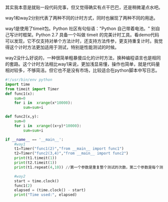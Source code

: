 其实我本意是就贴一段代码完事，但又觉得确实有点干巴巴，还是稍微灌点水吧。

way1和way2分别代表了两种不同的计时方式，同时也展现了两种不同的用途。

way1是使用了timeit包。Python 社区有句俗语："Python 自己带着电池。" 别自己写计时框架。Python 2.7 具备一个叫做 timeit 的完美计时工具。看demo代码可以发现，它不仅支持对单个方法计时，还支持方法传参，更支持重复计时。我觉得这个计时方法更加适用于测试，特别是性能测试的时候。

way2没什么好说的，一种很简单粗暴傻瓜化的计时方法，换种编程语言也是相同的套路。这个计时方法相比way1来说，更加浅显易懂，操作也简单，就是代码量相对较多，不够简洁。但它也不是没有市场，比较适合在python脚本中写日志。

```python
#!/usr/bin/env python
import time
from timeit import Timer
def func1(x):
    sum=0
    for i in  xrange(x*10000):
        sum=sum+i

def func2(x,y):
    sum=0
    for i in  xrange((x+y)*10000):
        sum=sum+i

if __name__ == '__main__':
    #way1
    t1=Timer("func1(2)","from __main__ import func1")
    t2=Timer("func2(3,4)","from __main__ import func2")
    print(t1.timeit(1))
    print(t2.timeit(1))
    print(t1.repeat(4,10)) //第一个参数是重复整个测试的次数，第二个参数是每个测试中调用被计时语句的次数

    #way2
    start = time.clock()
    func1(2)
    elapsed = (time.clock() - start)
    print("Time used:", elapsed)
```